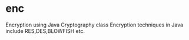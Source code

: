 # enc
Encryption using Java Cryptography class
Encryption techniques in Java include RES,DES,BLOWFISH etc. 
